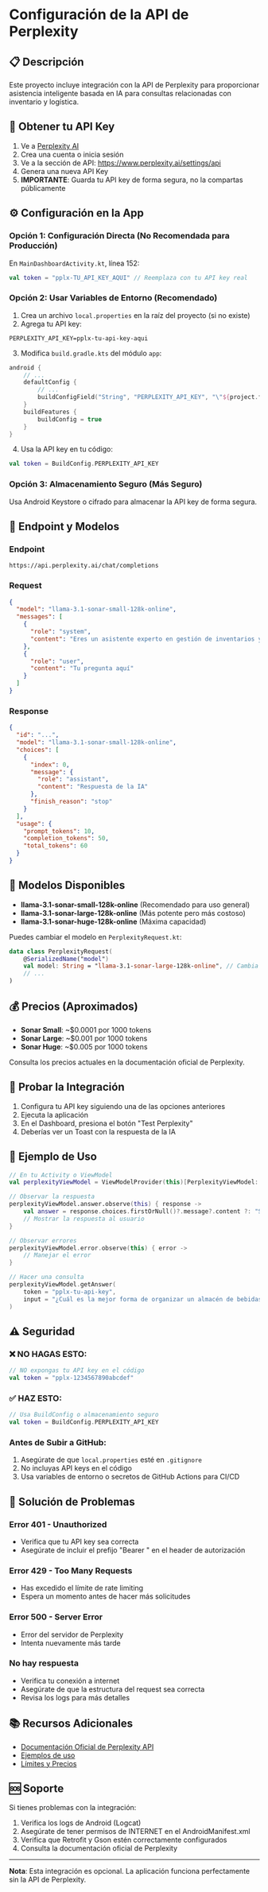 # Configuración de la API de Perplexity

## 📋 Descripción

Este proyecto incluye integración con la API de Perplexity para proporcionar asistencia inteligente basada en IA para consultas relacionadas con inventario y logística.

## 🔑 Obtener tu API Key

1. Ve a [Perplexity AI](https://www.perplexity.ai/)
2. Crea una cuenta o inicia sesión
3. Ve a la sección de API: https://www.perplexity.ai/settings/api
4. Genera una nueva API Key
5. **IMPORTANTE**: Guarda tu API key de forma segura, no la compartas públicamente

## ⚙️ Configuración en la App

### Opción 1: Configuración Directa (No Recomendada para Producción)

En `MainDashboardActivity.kt`, línea 152:
```kotlin
val token = "pplx-TU_API_KEY_AQUI" // Reemplaza con tu API key real
```

### Opción 2: Usar Variables de Entorno (Recomendado)

1. Crea un archivo `local.properties` en la raíz del proyecto (si no existe)
2. Agrega tu API key:
```properties
PERPLEXITY_API_KEY=pplx-tu-api-key-aqui
```

3. Modifica `build.gradle.kts` del módulo `app`:
```kotlin
android {
    // ...
    defaultConfig {
        // ...
        buildConfigField("String", "PERPLEXITY_API_KEY", "\"${project.findProperty("PERPLEXITY_API_KEY") ?: ""}\"")
    }
    buildFeatures {
        buildConfig = true
    }
}
```

4. Usa la API key en tu código:
```kotlin
val token = BuildConfig.PERPLEXITY_API_KEY
```

### Opción 3: Almacenamiento Seguro (Más Seguro)

Usa Android Keystore o cifrado para almacenar la API key de forma segura.

## 📡 Endpoint y Modelos

### Endpoint
```
https://api.perplexity.ai/chat/completions
```

### Request
```json
{
  "model": "llama-3.1-sonar-small-128k-online",
  "messages": [
    {
      "role": "system",
      "content": "Eres un asistente experto en gestión de inventarios y logística."
    },
    {
      "role": "user",
      "content": "Tu pregunta aquí"
    }
  ]
}
```

### Response
```json
{
  "id": "...",
  "model": "llama-3.1-sonar-small-128k-online",
  "choices": [
    {
      "index": 0,
      "message": {
        "role": "assistant",
        "content": "Respuesta de la IA"
      },
      "finish_reason": "stop"
    }
  ],
  "usage": {
    "prompt_tokens": 10,
    "completion_tokens": 50,
    "total_tokens": 60
  }
}
```

## 🎯 Modelos Disponibles

- **llama-3.1-sonar-small-128k-online** (Recomendado para uso general)
- **llama-3.1-sonar-large-128k-online** (Más potente pero más costoso)
- **llama-3.1-sonar-huge-128k-online** (Máxima capacidad)

Puedes cambiar el modelo en `PerplexityRequest.kt`:
```kotlin
data class PerplexityRequest(
    @SerializedName("model")
    val model: String = "llama-3.1-sonar-large-128k-online", // Cambia aquí
    // ...
)
```

## 💰 Precios (Aproximados)

- **Sonar Small**: ~$0.0001 por 1000 tokens
- **Sonar Large**: ~$0.001 por 1000 tokens
- **Sonar Huge**: ~$0.005 por 1000 tokens

Consulta los precios actuales en la documentación oficial de Perplexity.

## 🧪 Probar la Integración

1. Configura tu API key siguiendo una de las opciones anteriores
2. Ejecuta la aplicación
3. En el Dashboard, presiona el botón "Test Perplexity"
4. Deberías ver un Toast con la respuesta de la IA

## 📝 Ejemplo de Uso

```kotlin
// En tu Activity o ViewModel
val perplexityViewModel = ViewModelProvider(this)[PerplexityViewModel::class.java]

// Observar la respuesta
perplexityViewModel.answer.observe(this) { response ->
    val answer = response.choices.firstOrNull()?.message?.content ?: "Sin respuesta"
    // Mostrar la respuesta al usuario
}

// Observar errores
perplexityViewModel.error.observe(this) { error ->
    // Manejar el error
}

// Hacer una consulta
perplexityViewModel.getAnswer(
    token = "pplx-tu-api-key",
    input = "¿Cuál es la mejor forma de organizar un almacén de bebidas?"
)
```

## ⚠️ Seguridad

### ❌ NO HAGAS ESTO:
```kotlin
// NO expongas tu API key en el código
val token = "pplx-1234567890abcdef" 
```

### ✅ HAZ ESTO:
```kotlin
// Usa BuildConfig o almacenamiento seguro
val token = BuildConfig.PERPLEXITY_API_KEY
```

### Antes de Subir a GitHub:
1. Asegúrate de que `local.properties` esté en `.gitignore`
2. No incluyas API keys en el código
3. Usa variables de entorno o secretos de GitHub Actions para CI/CD

## 🔧 Solución de Problemas

### Error 401 - Unauthorized
- Verifica que tu API key sea correcta
- Asegúrate de incluir el prefijo "Bearer " en el header de autorización

### Error 429 - Too Many Requests
- Has excedido el límite de rate limiting
- Espera un momento antes de hacer más solicitudes

### Error 500 - Server Error
- Error del servidor de Perplexity
- Intenta nuevamente más tarde

### No hay respuesta
- Verifica tu conexión a internet
- Asegúrate de que la estructura del request sea correcta
- Revisa los logs para más detalles

## 📚 Recursos Adicionales

- [Documentación Oficial de Perplexity API](https://docs.perplexity.ai/)
- [Ejemplos de uso](https://docs.perplexity.ai/examples)
- [Límites y Precios](https://docs.perplexity.ai/pricing)

## 🆘 Soporte

Si tienes problemas con la integración:
1. Verifica los logs de Android (Logcat)
2. Asegúrate de tener permisos de INTERNET en el AndroidManifest.xml
3. Verifica que Retrofit y Gson estén correctamente configurados
4. Consulta la documentación oficial de Perplexity

---

**Nota**: Esta integración es opcional. La aplicación funciona perfectamente sin la API de Perplexity.

